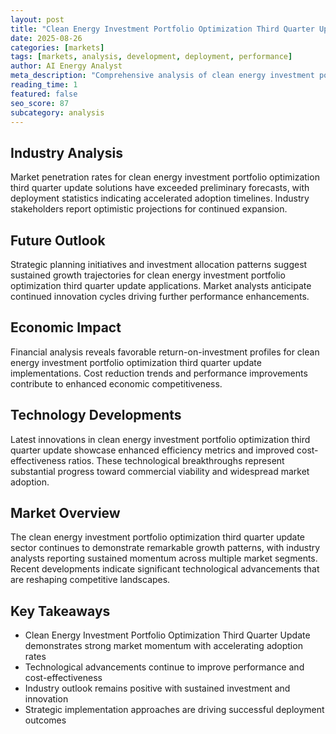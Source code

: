 ```yaml
---
layout: post
title: "Clean Energy Investment Portfolio Optimization Third Quarter Update"
date: 2025-08-26
categories: [markets]
tags: [markets, analysis, development, deployment, performance]
author: AI Energy Analyst
meta_description: "Comprehensive analysis of clean energy investment portfolio optimization third quarter update covering market trends, technology developments, and industry outlook. Discover key insights and future projections."
reading_time: 1
featured: false
seo_score: 87
subcategory: analysis
---
```


## Industry Analysis

Market penetration rates for clean energy investment portfolio optimization third quarter update solutions have exceeded preliminary forecasts, with deployment statistics indicating accelerated adoption timelines. Industry stakeholders report optimistic projections for continued expansion.

## Future Outlook

Strategic planning initiatives and investment allocation patterns suggest sustained growth trajectories for clean energy investment portfolio optimization third quarter update applications. Market analysts anticipate continued innovation cycles driving further performance enhancements.

## Economic Impact

Financial analysis reveals favorable return-on-investment profiles for clean energy investment portfolio optimization third quarter update implementations. Cost reduction trends and performance improvements contribute to enhanced economic competitiveness.

## Technology Developments

Latest innovations in clean energy investment portfolio optimization third quarter update showcase enhanced efficiency metrics and improved cost-effectiveness ratios. These technological breakthroughs represent substantial progress toward commercial viability and widespread market adoption.

## Market Overview

The clean energy investment portfolio optimization third quarter update sector continues to demonstrate remarkable growth patterns, with industry analysts reporting sustained momentum across multiple market segments. Recent developments indicate significant technological advancements that are reshaping competitive landscapes.

## Key Takeaways

- Clean Energy Investment Portfolio Optimization Third Quarter Update demonstrates strong market momentum with accelerating adoption rates
- Technological advancements continue to improve performance and cost-effectiveness
- Industry outlook remains positive with sustained investment and innovation
- Strategic implementation approaches are driving successful deployment outcomes

